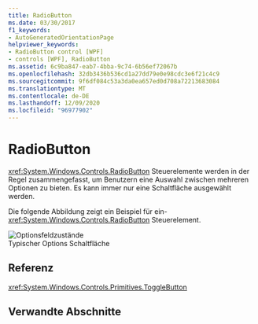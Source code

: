 ```yaml
---
title: RadioButton
ms.date: 03/30/2017
f1_keywords:
- AutoGeneratedOrientationPage
helpviewer_keywords:
- RadioButton control [WPF]
- controls [WPF], RadioButton
ms.assetid: 6c9ba847-eab7-4bba-9c74-6b56ef72067b
ms.openlocfilehash: 32db3436b536cd1a27dd79e0e98cdc3e6f21c4c9
ms.sourcegitcommit: 9f6df084c53a3da0ea657ed0d708a72213683084
ms.translationtype: MT
ms.contentlocale: de-DE
ms.lasthandoff: 12/09/2020
ms.locfileid: "96977902"
---
```

# <a name="radiobutton"></a>RadioButton
<xref:System.Windows.Controls.RadioButton> Steuerelemente werden in der Regel zusammengefasst, um Benutzern eine Auswahl zwischen mehreren Optionen zu bieten. Es kann immer nur eine Schaltfläche ausgewählt werden.  
  
 Die folgende Abbildung zeigt ein Beispiel für ein- <xref:System.Windows.Controls.RadioButton> Steuerelement.  
  
 ![Optionsfeldzustände](./media/ss-ctl-radiobuttons.gif "SS_CTL_radiobuttons")  
Typischer Options Schaltfläche  
  
## <a name="reference"></a>Referenz  
 <xref:System.Windows.Controls.Primitives.ToggleButton>  
  
## <a name="related-sections"></a>Verwandte Abschnitte
